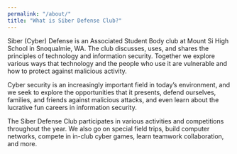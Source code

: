 ```yaml
---
permalink: "/about/"
title: "What is Siber Defense Club?"
---
```


Siber (Cyber) Defense is an Associated Student Body club at Mount Si High School
in Snoqualmie, WA. The club discusses, uses, and shares the principles of
technology and information security. Together we explore various ways that
technology and the people who use it are vulnerable and how to protect against
malicious activity.

Cyber security is an increasingly important field in today’s environment, and we
seek to explore the opportunities that it presents, defend ourselves, families,
and friends against malicious attacks, and even learn about the lucrative fun
careers in information security.

The Siber Defense Club participates in various activities and competitions
throughout the year. We also go on special field trips, build computer networks,
compete in in-club cyber games, learn teamwork collaboration, and more.